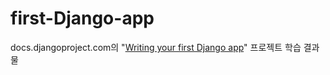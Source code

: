 # first-Django-app
docs.djangoproject.com의 "[Writing your first Django app](https://docs.djangoproject.com/en/4.0/intro/tutorial01/)" 프로젝트 학습 결과물

